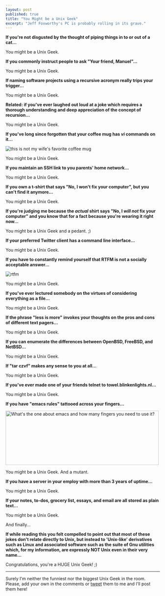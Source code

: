 ```yaml
---
layout: post
published: true
title: "You Might be a Unix Geek"
excerpt: "Jeff Foxworthy's PC is probably rolling in its grave."
---
```


**If you're not disgusted by the thought of piping things in to or out of a cat...**

You might be a Unix Geek.

**If you commonly instruct people to ask "Your friend, Manuel"...**

You might be a Unix Geek.

**If naming software projects using a recursive acronym really trips your trigger...**

You might be a Unix Geek.

**Related: if you've ever laughed out loud at a joke which requires a thorough understanding and deep appreciation of the concept of recursion...**

You might be a Unix Geek.

**If you've long since forgotten that your coffee mug has *vi* commands on it...**

![this is not my wife's favorite coffee mug][mug-of-vi]

You might be a Unix Geek.

**If you maintain an SSH link to you parents' home network...**

You might be a Unix Geek.

**If you own a t-shirt that says "No, I won't fix your computer", but you can't find it anymore...**

You might be a Unix Geek.

**If you're judging me because the *actual* shirt says "No, I *will not* fix your computer" and you know that for a fact because you're wearing it right now...**

You might be a Unix Geek and a pedant. ;)

**If your preferred Twitter client has a command line interface...**

You might be a Unix Geek.

**If you have to constantly remind yourself that RTFM is not a socially acceptable answer...**

![rtfm][rtfm]

You might be a Unix Geek.

**If you've ever lectured somebody on the virtues of considering everything as a file...**

You might be a Unix Geek.

**If the phrase "less is more" invokes your thoughts on the pros and cons of different text pagers...**

You might be a Unix Geek.

**If you can enumerate the differences between OpenBSD, FreeBSD, and NetBSD...**

You might be a Unix Geek.

**If "tar czvf" makes any sense to you at all...**

You might be a Unix Geek.

**If you've ever made one of your friends telnet to towel.blinkenlights.nl...**

You might be a Unix Geek.

**If you have "emacs rules" tattooed across your fingers...**

<a href="http://www.flickr.com/photos/rore/4457009838/">
  <img src="http://farm5.staticflickr.com/4011/4457009838_382885ee5b.jpg" width="500" height="177" alt="What's the one about emacs and how many fingers you need to use it?">
</a>

You might be a Unix Geek. And a mutant.

**If you have a server in your employ with more than 3 years of uptime...**

You might be a Unix Geek.

**If your notes, to-dos, grocery list, essays, and email are all stored as plain text...**

You might be a Unix Geek.

And finally...

**If while reading this you felt compelled to point out that most of these jokes don't relate directly to Unix, but instead to 'Unix-like' derivatives such as Linux and associated software such as the suite of Gnu utilities which, for my information, are expressly NOT Unix even in their very name...**

Congratulations, you're a HUGE Unix Geek! ;)

***

Surely I'm neither the funniest nor the biggest Unix Geek in the room. Please, add your own in the comments or [tweet][twitter] them to me and I'll post them here!

[mug-of-vi]:http://jerodsanto.net/drop/mug-of-vi-20120713-084959.png
[rtfm]:http://jerodsanto.net/drop/rtfm-you-must-20120714-085811.png
[twitter]:https://twitter.com/jerodsanto
